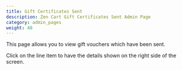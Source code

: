 ```yaml
---
title: Gift Certificates Sent
description: Zen Cart Gift Certificates Sent Admin Page 
category: admin_pages
weight: 40
---
```


This page allows you to view gift vouchers which have been sent.

Click on the line item to have the details shown on the right side of the screen.

